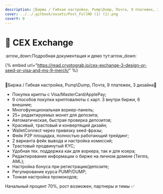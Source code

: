 ```yaml
---
description: 💎Биржа / Гибкая настройка, Pump\Dump, Почта, 9 платежек, 3 дизайна💎
cover: ../../.gitbook/assets/Post_FullHD (1) (1).png
coverY: 0
---
```


# 🔹 CEX Exchange

:arrow\_down:Подробная документация и демо тут:arrow\_down:

{% embed url="https://read.cryptograb.io/cex-exchange-3-design-or-seed-or-visa-and-ms-9-merch/" %}

\
💎Биржа / Гибкая настройка, Pump\Dump, Почта, 9 платежек, 3 дизайна💎

* Покупка крипты с Visa/MasterCard/ApplePay;
* 9 способов покупки криптовалюты с карт. 3 внутри биржи, 6 внешние;
* Многофункциональная воркер-панель;
* 25+ редактируемых монет для депозита;
* Автоматическая, быстрая проверка депозитов;
* Красивый, трастовый и конвертящий дизайн;
* WalletConnect через привязку seed-фразы;
* Фейк P2P площадка, полностью работающий трейдинг;
* 2 варианта фейк вывода и настройка комиссий;
* Трастовый продвинутый KYC;
* Удобная тех. поддержка как для воркера, так и для юзера;
* Редактирование информации о бирже на личном домене (Terms, AML);
* Настройка бонуса при регистрации/депозите;
* Регулирование курса PUMP/DUMP;
* Тонкая настройка промокодов;

Начальный процент 70%, рост возможен, партнеры и тимы ✅
